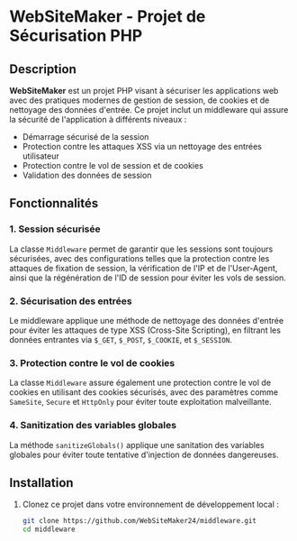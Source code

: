 # WebSiteMaker - Projet de Sécurisation PHP

## Description

**WebSiteMaker** est un projet PHP visant à sécuriser les applications web avec des pratiques modernes de gestion de session, de cookies et de nettoyage des données d'entrée. Ce projet inclut un middleware qui assure la sécurité de l'application à différents niveaux :

- Démarrage sécurisé de la session
- Protection contre les attaques XSS via un nettoyage des entrées utilisateur
- Protection contre le vol de session et de cookies
- Validation des données de session

## Fonctionnalités

### 1. **Session sécurisée**
   La classe `Middleware` permet de garantir que les sessions sont toujours sécurisées, avec des configurations telles que la protection contre les attaques de fixation de session, la vérification de l'IP et de l'User-Agent, ainsi que la régénération de l'ID de session pour éviter les vols de session.

### 2. **Sécurisation des entrées**
   Le middleware applique une méthode de nettoyage des données d'entrée pour éviter les attaques de type XSS (Cross-Site Scripting), en filtrant les données entrantes via `$_GET`, `$_POST`, `$_COOKIE`, et `$_SESSION`.

### 3. **Protection contre le vol de cookies**
   La classe `Middleware` assure également une protection contre le vol de cookies en utilisant des cookies sécurisés, avec des paramètres comme `SameSite`, `Secure` et `HttpOnly` pour éviter toute exploitation malveillante.

### 4. **Sanitization des variables globales**
   La méthode `sanitizeGlobals()` applique une sanitation des variables globales pour éviter toute tentative d'injection de données dangereuses.

## Installation

1. Clonez ce projet dans votre environnement de développement local :

   ```bash
   git clone https://github.com/WebSiteMaker24/middleware.git
   cd middleware
